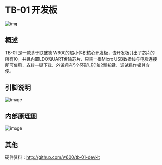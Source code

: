 # TB-01 开发板

![img](../.assets/product/tb-01/tb_01.png)

## 概述

TB-01 是一款基于联盛德 W600的超小体积核心开发板，该开发板引出了芯片的所有IO，并且内置LDO和UART传输芯片，只需一根Micro USB数据线与电脑连接即可使用，支持一键下载，外设拥有5个环形LED和2颗按键，调试操作极其方便。

## 引脚说明



![image](../.assets/product/tb-01/tb_01_pinlist.png)

## 内部原理图

![image](../.assets/product/tb-01/tb_01_sch.png)

## 其他

硬件资料：http://github.com/w600/tb-01-devkit
